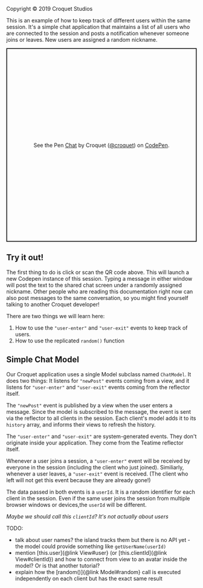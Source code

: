 Copyright © 2019 Croquet Studios

This is an example of how to keep track of different users within the same session. It's a simple chat application that maintains a list of all users who are connected to the session and posts a notification whenever someone joins or leaves. New users are assigned a random nickname.

<p class="codepen" data-height="512" data-theme-id="37190" data-default-tab="js,result" data-user="croquet" data-slug-hash="NZjLzO" data-editable="true" style="height: 512px; box-sizing: border-box; display: flex; align-items: center; justify-content: center; border: 2px solid; margin: 1em 0; padding: 1em;" data-pen-title="Chat">
  <span>See the Pen <a href="https://codepen.io/croquet/pen/NZjLzO/">
  Chat</a> by Croquet (<a href="https://codepen.io/croquet">@croquet</a>)
  on <a href="https://codepen.io">CodePen</a>.</span>
</p>
<script async src="https://static.codepen.io/assets/embed/ei.js"></script>

## **Try it out!**
The first thing to do is click or scan the QR code above. This will launch a new Codepen instance of this session. Typing a message in either window will post the text to the shared chat screen under a randomly assigned nickname. Other people who are reading this documentation right now can also post messages to the same conversation, so you might find yourself talking to another Croquet developer!

There are two things we will learn here:

1. How to use the `"user-enter"` and `"user-exit"` events to keep track of users.
3. How to use the replicated `random()` function

## Simple Chat Model

Our Croquet application uses a single Model subclass named `ChatModel`. It does two things: It listens for `"newPost"` events coming from a view, and it listens for `"user-enter"` and `"user-exit"` events coming from the reflector itself.

The `"newPost"` event is published by a view when the user enters a message. Since the model is subscribed to the message, the event is sent via the reflector to all clients in the session. Each client's model adds it to its `history` array, and informs their views to refresh the history.

The `"user-enter"` and `"user-exit"` are system-generated events. They don't originate inside your application. They come from the Teatime reflector itself.

Whenever a user joins a session, a `"user-enter"` event will be received by everyone in the session (including the client who just joined). Similiarly, whenever a user leaves, a `"user-exit"` event is received. (The client who left will not get this event because they are already gone!)

The data passed in both events is a `userId`. It is a random identifier for each client in the session. Even if the same user joins the session from multiple browser windows or devices,the `userId` will be different.

_Maybe we should call this `clientId`? It's not actually about users_

TODO:
* talk about user names? the island tracks them but there is no API yet - the model could provide something like `getUserName(userId)`
* mention [this.user]{@link View#user} (or [this.clientId]{@link View#clientId}) and how to connect from view to an avatar inside the model? Or is that another tutorial?
* explain how the [random()]{@link Model#random} call is executed independently on each client but has the exact same result
